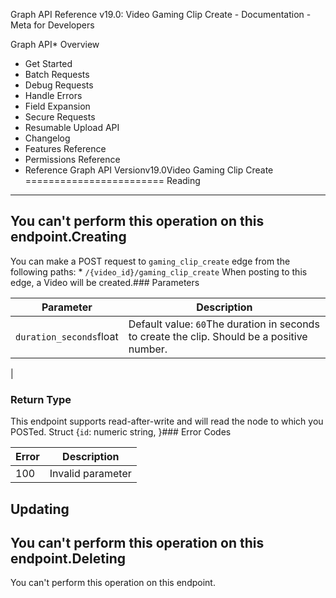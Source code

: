 Graph API Reference v19.0: Video Gaming Clip Create - Documentation - Meta for Developers

Graph API* Overview
* Get Started
* Batch Requests
* Debug Requests
* Handle Errors
* Field Expansion
* Secure Requests
* Resumable Upload API
* Changelog
* Features Reference
* Permissions Reference
* Reference
Graph API Versionv19.0Video Gaming Clip Create
========================
Reading
-------
You can't perform this operation on this endpoint.Creating
--------
You can make a POST request to `gaming_clip_create` edge from the following paths: * `/{video_id}/gaming_clip_create`
When posting to this edge, a Video will be created.### Parameters

| Parameter | Description |
| --- | --- |
| `duration_seconds`float | Default value: `60`The duration in seconds to create the clip. Should be a positive number.
 |
### Return Type
This endpoint supports read-after-write and will read the node to which you POSTed. Struct {`id`: numeric string, }### Error Codes

| Error | Description |
| --- | --- |
| 100 | Invalid parameter |
Updating
--------
You can't perform this operation on this endpoint.Deleting
--------
You can't perform this operation on this endpoint.